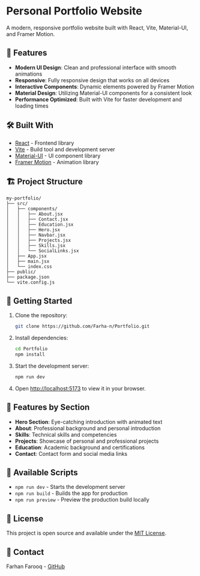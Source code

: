 # Personal Portfolio Website

A modern, responsive portfolio website built with React, Vite, Material-UI, and Framer Motion.

## 🚀 Features

- **Modern UI Design**: Clean and professional interface with smooth animations
- **Responsive**: Fully responsive design that works on all devices
- **Interactive Components**: Dynamic elements powered by Framer Motion
- **Material Design**: Utilizing Material-UI components for a consistent look
- **Performance Optimized**: Built with Vite for faster development and loading times

## 🛠️ Built With

- [React](https://reactjs.org/) - Frontend library
- [Vite](https://vitejs.dev/) - Build tool and development server
- [Material-UI](https://mui.com/) - UI component library
- [Framer Motion](https://www.framer.com/motion/) - Animation library

## 🏗️ Project Structure

```
my-portfolio/
├── src/
│   ├── components/
│   │   ├── About.jsx
│   │   ├── Contact.jsx
│   │   ├── Education.jsx
│   │   ├── Hero.jsx
│   │   ├── Navbar.jsx
│   │   ├── Projects.jsx
│   │   ├── Skills.jsx
│   │   └── SocialLinks.jsx
│   ├── App.jsx
│   ├── main.jsx
│   └── index.css
├── public/
├── package.json
└── vite.config.js
```

## 🚀 Getting Started

1. Clone the repository:
   ```bash
   git clone https://github.com/Farha-n/Portfolio.git
   ```

2. Install dependencies:
   ```bash
   cd Portfolio
   npm install
   ```

3. Start the development server:
   ```bash
   npm run dev
   ```

4. Open [http://localhost:5173](http://localhost:5173) to view it in your browser.

## 📱 Features by Section

- **Hero Section**: Eye-catching introduction with animated text
- **About**: Professional background and personal introduction
- **Skills**: Technical skills and competencies
- **Projects**: Showcase of personal and professional projects
- **Education**: Academic background and certifications
- **Contact**: Contact form and social media links

## 🔧 Available Scripts

- `npm run dev` - Starts the development server
- `npm run build` - Builds the app for production
- `npm run preview` - Preview the production build locally

## 📝 License

This project is open source and available under the [MIT License](LICENSE).

## 👤 Contact

Farhan Farooq - [GitHub](https://github.com/Farha-n)
